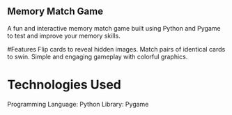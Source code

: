 ## Memory Match Game
A fun and interactive memory match game built using Python and Pygame to test and improve your memory skills.

#Features
Flip cards to reveal hidden images.
Match pairs of identical cards to swin.
Simple and engaging gameplay with colorful graphics.

# Technologies Used
Programming Language: Python
Library: Pygame
